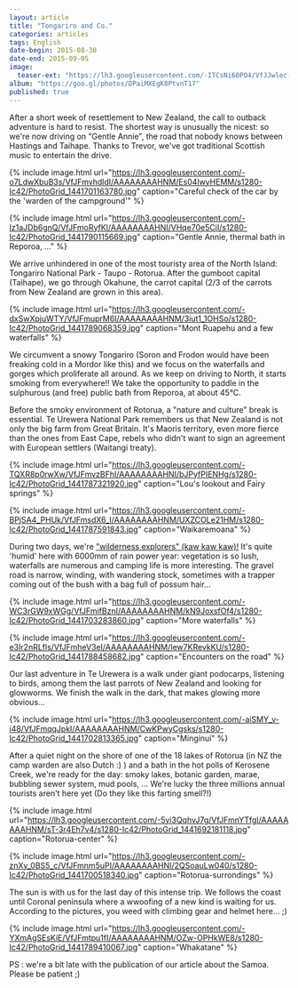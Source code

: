 ```yaml
---
layout: article
title: "Tongariro and Co."
categories: articles
tags: English
date-begin: 2015-08-30
date-end: 2015-09-05
image: 
  teaser-ext: "https://lh3.googleusercontent.com/-ITCsNi60PO4/VfJJwlec-RI/AAAAAAAAHOQ/DYWv_SD2AmY/s1280-Ic42/IMG_6383.JPG"
album: "https://goo.gl/photos/DPaiMXEgK8PtvnT17"
published: true
---
```


After a short week of resettlement to New Zealand, the call to outback adventure is hard to resist. The shortest way is unusually the nicest: so we're now driving on "Gentle Annie", the road that nobody knows between Hastings and Taihape. Thanks to Trevor, we've got traditional Scottish music to entertain the drive.

{% include image.html url="https://lh3.googleusercontent.com/-o7LdwXbuB3s/VfJFmvhdldI/AAAAAAAAHNM/Es04lwyHEMM/s1280-Ic42/PhotoGrid_1441701163780.jpg" caption="Careful check of the car by the 'warden of the campground'" %}

{% include image.html url="https://lh3.googleusercontent.com/-Iz1aJDb6gnQ/VfJFmoRyfKI/AAAAAAAAHNI/VHqe70e5CiI/s1280-Ic42/PhotoGrid_1441790115669.jpg" caption="Gentle Annie, thermal bath in Reporoa, ..." %}

We arrive unhindered in one of the most touristy area of the North Island: Tongariro National Park - Taupo - Rotorua. After the gumboot capital (Taihape), we go through Okahune, the carrot capital (2/3 of the carrots from New Zealand are grown in this area). 

{% include image.html url="https://lh3.googleusercontent.com/-dxSwXpjuWTY/VfJFmuprM6I/AAAAAAAAHNM/3iut1_1OHSo/s1280-Ic42/PhotoGrid_1441789068359.jpg" caption="Mont Ruapehu and a few waterfalls" %}

We circumvent a snowy Tongariro (Soron and Frodon would have been freaking cold in a Mordor like this) and we focus on the waterfalls and gorges which proliferate all around. As we keep on driving to North, it starts smoking from everywhere!! We take the opportunity to paddle in the sulphurous (and free) public bath from Reporoa, at about 45°C.

Before the smoky environment of Rotorua, a "nature and culture" break is essential. Te Urewera National Park remembers us that New Zealand is not only the big farm from Great Britain. It's Maoris territory, even more fierce than the ones from East Cape, rebels who didn't want to sign an agreement with European settlers (Waitangi treaty).

{% include image.html url="https://lh3.googleusercontent.com/-TQXR8p0rwXw/VfJFmvzBFhI/AAAAAAAAHNI/bJPyfPIENHg/s1280-Ic42/PhotoGrid_1441787321920.jpg" caption="Lou's lookout and Fairy springs" %}

{% include image.html url="https://lh3.googleusercontent.com/-BPjSA4_PHUk/VfJFmsdX6_I/AAAAAAAAHNM/UXZCOLe21HM/s1280-Ic42/PhotoGrid_1441787591843.jpg" caption="Waikaremoana" %}

During two days, we're ["wilderness explorers" (kaw kaw kaw)!](https://youtu.be/Wc_kQsNzu7M) It's quite 'humid' here with 6000mm of rain power year: vegetation is so lush, waterfalls are numerous and camping life is more interesting. The gravel road is narrow, winding, with wandering stock, sometimes with a trapper coming out of the bush with a bag full of possum hair...

{% include image.html url="https://lh3.googleusercontent.com/-WC3rGW9xWGg/VfJFmifBznI/AAAAAAAAHNM/kN9JoxsfOf4/s1280-Ic42/PhotoGrid_1441703283860.jpg" caption="More waterfalls" %}

{% include image.html url="https://lh3.googleusercontent.com/-e3Ir2nRLfls/VfJFmheV3eI/AAAAAAAAHNM/Iew7KRevkKU/s1280-Ic42/PhotoGrid_1441788458682.jpg" caption="Encounters on the road" %}

Our last adventure in Te Urewera is a walk under giant podocarps, listening to birds, among them the last parrots of New Zealand and looking for glowworms. We finish the walk in the dark, that makes glowing more obvious...

{% include image.html url="https://lh3.googleusercontent.com/-aiSMY_v-i48/VfJFmqqJpkI/AAAAAAAAHNM/CwKPwyCgsks/s1280-Ic42/PhotoGrid_1441702813365.jpg" caption="Minginui" %}

After a quiet night on the shore of one of the 18 lakes of Rotorua (in NZ the camp warden are also Dutch :) ) and a bath in the hot polls of Kerosene Creek, we're ready for the day: smoky lakes, botanic garden, marae, bubbling sewer system, mud pools, ... We're lucky the three millions annual tourists aren't here yet (Do they like this farting smell?!)

{% include image.html url="https://lh3.googleusercontent.com/-5yi3QqhvJ7g/VfJFmnYTfgI/AAAAAAAAHNM/sT-3r4Eh7v4/s1280-Ic42/PhotoGrid_1441692181118.jpg" caption="Rotorua-center" %}

{% include image.html url="https://lh3.googleusercontent.com/-znXy_0BS5_c/VfJFmnm5uPI/AAAAAAAAHNI/2QSoauLw040/s1280-Ic42/PhotoGrid_1441700518340.jpg" caption="Rotorua-surrondings" %}

The sun is with us for the last day of this intense trip. We follows the coast until Coronal peninsula where a wwoofing of a new kind is waiting for us. According to the pictures, you weed with climbing gear and helmet here... ;)

{% include image.html url="https://lh3.googleusercontent.com/-YXmAgSEsKiE/VfJFmtpu1fI/AAAAAAAAHNM/OZw-OPHkWE8/s1280-Ic42/PhotoGrid_1441789410067.jpg" caption="Whakatane" %}

PS : we're a bit late with the publication of our article about the Samoa. Please be patient ;)

